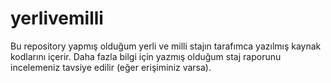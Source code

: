 # yerlivemilli
Bu repository yapmış olduğum yerli ve milli stajın tarafımca yazılmış kaynak kodlarını içerir.
Daha fazla bilgi için yazmış olduğum staj raporunu incelemeniz tavsiye edilir (eğer erişiminiz varsa).
